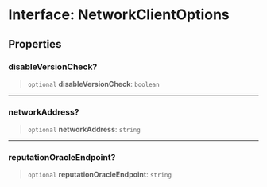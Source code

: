# Interface: NetworkClientOptions

## Properties

### disableVersionCheck?

> `optional` **disableVersionCheck**: `boolean`

***

### networkAddress?

> `optional` **networkAddress**: `string`

***

### reputationOracleEndpoint?

> `optional` **reputationOracleEndpoint**: `string`
